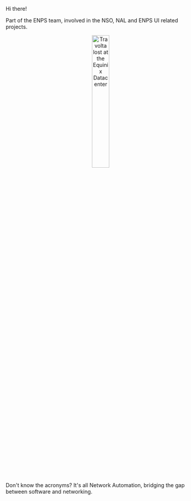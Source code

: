 Hi there!

Part of the ENPS team, involved in the NSO, NAL and ENPS UI related projects.

<p align="center">
    <img width="30%" src="/images/confused_travolta_at_equinix.gif" alt="Travolta lost at the Equinix Datacenter">
</p>
Don't know the acronyms? It's all Network Automation, bridging the gap between software and networking.

